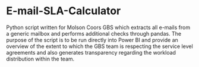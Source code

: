 # E-mail-SLA-Calculator

Python script written for Molson Coors GBS which extracts all e-mails from a generic mailbox and performs additional checks through pandas. 
The purpose of the script is to be run directly into Power BI and provide an overview of the extent to which the GBS team is respecting the service level agreements and also generates transparency regarding the workload distribution within the team.  

